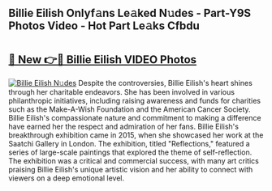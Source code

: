 ## Billie Eilish Onlyf𝚊ns Le𝚊ked N𝚞des - Part-Y9S Photos Video - Hot Part Le𝚊ks Cfbdu

# <h2><a href="http://ab11402.deff.icu/?id=Billie+Eilish">🔗 New 👉🔴 Billie Eilish VIDEO Photos</a></h2>

[![Billie Eilish N𝚞des](https://i.imgur.com/rIISA9y.gif)](http://ab11402.deff.icu/?id=Billie+Eilish)
Despite the controversies, Billie Eilish's heart shines through her charitable endeavors. She has been involved in various philanthropic initiatives, including raising awareness and funds for charities such as the Make-A-Wish Foundation and the American Cancer Society. Billie Eilish's compassionate nature and commitment to making a difference have earned her the respect and admiration of her fans. Billie Eilish's breakthrough exhibition came in 2015, when she showcased her work at the Saatchi Gallery in London. The exhibition, titled "Reflections," featured a series of large-scale paintings that explored the theme of self-reflection. The exhibition was a critical and commercial success, with many art critics praising Billie Eilish's unique artistic vision and her ability to connect with viewers on a deep emotional level.
